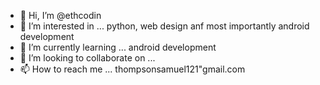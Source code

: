 - 👋 Hi, I’m @ethcodin 
- 👀 I’m interested in ... python, web design anf most importantly android development
- 🌱 I’m currently learning ... android development
- 💞️ I’m looking to collaborate on ...
- 📫 How to reach me ... thompsonsamuel121"gmail.com

<!---
ethcodin/ethcodin is a ✨ special ✨ repository because its `README.md` (this file) appears on your GitHub profile.
You can click the Preview link to take a look at your changes.
--->
